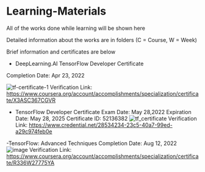 # Learning-Materials
All of the works done while learning will be shown here

Detailed information about the works are in folders (C = Course, W = Week)

Brief information and certificates are below

- DeepLearning.AI TensorFlow Developer Certificate

Completion Date: Apr 23, 2022

![tf-certificate-1](https://user-images.githubusercontent.com/80748060/191246815-81e96a6c-55da-4d94-97ac-500c55ee6b0b.png)
Verification Link: https://www.coursera.org/account/accomplishments/specialization/certificate/X3ASC367CGVR

- TensorFlow Developer Certificate
Exam Date: May 28,2022
Expiration Date: May 28, 2025
Certificate ID: 52136382
![tf_certificate](https://user-images.githubusercontent.com/80748060/191247252-01dc19d0-85a0-487b-8bb1-adebc15fae15.png)
Verification Link: https://www.credential.net/28534234-23c5-40a7-99ed-a29c974feb0e

-TensorFlow: Advanced Techniques
Completion Date: Aug 12, 2022
![image](https://user-images.githubusercontent.com/80748060/191248053-5d02e82e-4139-4b71-bfe6-ee3d4a04aabb.png)
Verification Link: https://www.coursera.org/account/accomplishments/specialization/certificate/R336W27775YA
